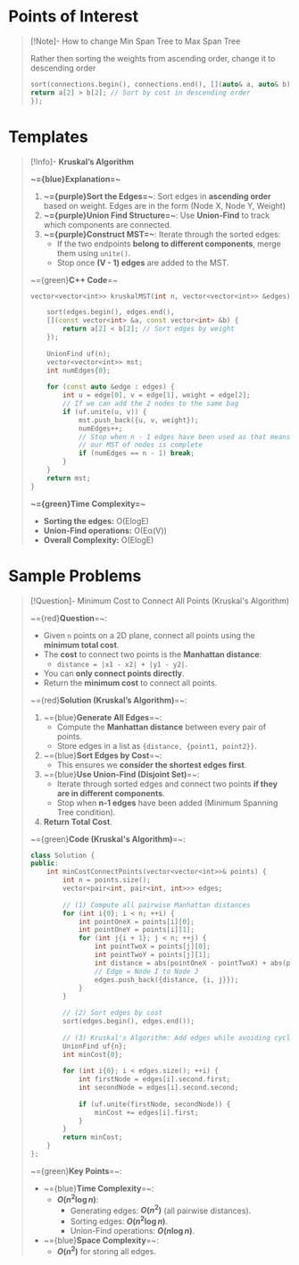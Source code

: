 # Points of Interest

>[!Note]- How to change Min Span Tree to Max Span Tree
> <!-- Multiline -->
>Rather then sorting the weights from ascending order, change it to descending order
>```cpp
>sort(connections.begin(), connections.end(), [](auto& a, auto& b) { 
>return a[2] > b[2]; // Sort by cost in descending order 
>});
>```

# Templates

> [!Info]- **Kruskal’s Algorithm**
> 
> **~={blue}Explanation=~**
> 
> 1. **~={purple}Sort the Edges=~**: Sort edges in **ascending order** based on weight. Edges are in the form (Node X, Node Y, Weight)
> 2. **~={purple}Union Find Structure=~**: Use **Union-Find** to track which components are connected.
> 3. **~={purple}Construct MST=~**: Iterate through the sorted edges:
>     - If the two endpoints **belong to different components**, merge them using `unite()`.
>     - Stop once **(V - 1) edges** are added to the MST.
> 
> ~={green}**C++ Code**=~
> 
> ```cpp
> vector<vector<int​>> kruskalMST(int n, vector<vector<int​>> &edges) {
> 
>     sort(edges.begin(), edges.end(), 
>     [](const vector<int> &a, const vector<int> &b) {
>         return a[2] < b[2]; // Sort edges by weight
>     });
>     
>     UnionFind uf(n);
>     vector<vector<int​>> mst;
>     int numEdges{0};
>     
>     for (const auto &edge : edges) {
>         int u = edge[0], v = edge[1], weight = edge[2];
>         // If we can add the 2 nodes to the same bag
>         if (uf.unite(u, v)) {
>             mst.push_back({u, v, weight});
>             numEdges++;
>             // Stop when n - 1 edges have been used as that means
>             // our MST of nodes is complete
>             if (numEdges == n - 1) break;
>         }
>     }
>     return mst;
> }
> ```
> 
> **~={green}Time Complexity=~**
> 
> - **Sorting the edges:** O(Elog⁡E)
> - **Union-Find operations:** O(Eα(V))
> - **Overall Complexity:** O(Elog⁡E)

# Sample Problems

> [!Question]- Minimum Cost to Connect All Points (Kruskal's Algorithm)  
> <!-- Multiline -->  
> ~={red}**Question**=~:  
> * Given `n` points on a 2D plane, connect all points using the **minimum total cost**.  
> * The **cost** to connect two points is the **Manhattan distance**:  
>   - `distance = |x1 - x2| + |y1 - y2|`.  
> * You can **only connect points directly**.  
> * Return the **minimum cost** to connect all points.  
>  
> ~={red}**Solution (Kruskal’s Algorithm)**=~:  
> 1. ~={blue}**Generate All Edges**=~:  
>    - Compute the **Manhattan distance** between every pair of points.  
>    - Store edges in a list as `{distance, {point1, point2}}`.  
> 2. ~={blue}**Sort Edges by Cost**=~:  
>    - This ensures we **consider the shortest edges first**.  
> 3. ~={blue}**Use Union-Find (Disjoint Set)**=~:  
>    - Iterate through sorted edges and connect two points **if they are in different components**.  
>    - Stop when **n-1 edges** have been added (Minimum Spanning Tree condition).  
> 4. **Return Total Cost**.  
>  
> ~={green}**Code (Kruskal's Algorithm)**=~:  
> ```cpp  
> class Solution {  
> public:  
>     int minCostConnectPoints(vector<vector<int​>>& points) {  
>         int n = points.size();  
>         vector<pair<int, pair<int, int>>> edges;  
>  
>         // (1) Compute all pairwise Manhattan distances  
>         for (int i{0}; i < n; ++i) {  
>             int pointOneX = points[i][0];  
>             int pointOneY = points[i][1];  
>             for (int j{i + 1}; j < n; ++j) {  
>                 int pointTwoX = points[j][0];  
>                 int pointTwoY = points[j][1];  
>                 int distance = abs(pointOneX - pointTwoX) + abs(pointOneY - pointTwoY);  
>                 // Edge = Node I to Node J  
>                 edges.push_back({distance, {i, j}});  
>             }  
>         }  
>  
>         // (2) Sort edges by cost  
>         sort(edges.begin(), edges.end());  
>  
>         // (3) Kruskal's Algorithm: Add edges while avoiding cycles  
>         UnionFind uf{n};  
>         int minCost{0};  
>  
>         for (int i{0}; i < edges.size(); ++i) {  
>             int firstNode = edges[i].second.first;  
>             int secondNode = edges[i].second.second;  
>  
>             if (uf.unite(firstNode, secondNode)) {  
>                 minCost += edges[i].first;  
>             }  
>         }  
>         return minCost;  
>     }  
> };  
> ```  
>  
> ~={green}**Key Points**=~:  
> * ~={blue}**Time Complexity**=~:  
>   - **$O(n^2 \log n)$**:  
>     - Generating edges: **$O(n^2)$** (all pairwise distances).  
>     - Sorting edges: **$O(n^2 \log n)$**.  
>     - Union-Find operations: **$O(n \log n)$**.  
> * ~={blue}**Space Complexity**=~:  
>   - **$O(n^2)$** for storing all edges.  
